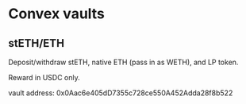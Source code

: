 # Convex vaults

## stETH/ETH

Deposit/withdraw stETH, native ETH (pass in as WETH), and LP token.

Reward in USDC only.

vault address: 0x0Aac6e405dD7355c728ce550A452Adda28f8b522